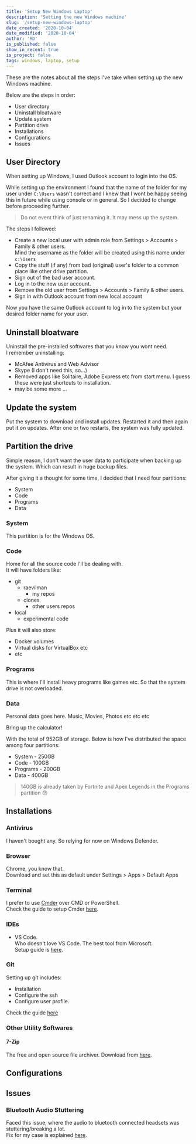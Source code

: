 ```yaml
---
title: 'Setup New Windows Laptop'
description: 'Setting the new Windows machine'
slug: '/setup-new-windows-laptop'
date_created: '2020-10-04'
date_modified: '2020-10-04'
author: 'RD'
is_published: false
show_in_recent: true
is_project: false
tags: windows, laptop, setup
---
```


These are the notes about all the steps I've take when setting up the new Windows machine.  

Below are the steps in order:  
- User directory
- Uninstall bloatware
- Update system
- Partition drive
- Installations
- Configurations
- Issues

## User Directory
When setting up Windows, I used Outlook account to login into the OS.  

While setting up the environment I found that the name of the folder for my user under `C:\Users` wasn't correct and I knew that I wont be happy seeing this in future while using console or in general. So I decided to change before proceeding further.  

> Do not event think of just renaming it. It may mess up the system.  

The steps I followed:  
- Create a new local user with admin role from Settings > Accounts > Family & other users.  
Mind the username as the folder will be created using this name under `c:\Users`
- Copy the stuff (if any) from bad (original) user's folder to a common place like other drive partition.
- Sign out of the bad user account.
- Log in to the new user account.
- Remove the old user from Settings > Accounts > Family & other users.
- Sign in with Outlook account from new local account

Now you have the same Outlook account to log in to the system but your desired folder name for your user.  

## Uninstall bloatware

Uninstall the pre-installed softwares that you know you wont need.  
I remember uninstalling:  
- McAfee Antivirus and Web Advisor
- Skype (I don't need this, so...)
- Removed apps like Solitaire, Adobe Express etc from start menu. I guess these were just shortcuts to installation.
- may be some more ...

## Update the system

Put the system to download and install updates. Restarted it and then again put it on updates. After one or two restarts, the system was fully updated.  

## Partition the drive
Simple reason, I don't want the user data to participate when backing up the system. Which can result in huge backup files.  

After giving it a thought for some time, I decided that I need four partitions:  
- System
- Code
- Programs
- Data

### System
This partition is for the Windows OS.  
### Code
Home for all the source code I'll be dealing with.  
It will have folders like:
- git
  - raevilman
    - my repos
  - clones
    - other users repos
- local
  - experimental code

Plus it will also store:  
- Docker volumes
- Virtual disks for VirtualBox etc
- etc

### Programs
This is where I'll install heavy programs like games etc. So that the system drive is not overloaded.

### Data
Personal data goes here. Music, Movies, Photos etc etc etc

Bring up the calculator!  

With the total of 952GB of storage. Below is how I've distributed the space among four partitions:  

- System - 250GB
- Code - 100GB
- Programs - 200GB
- Data - 400GB

> 140GB is already taken by Fortnite and Apex Legends in the Programs partition 😯

## Installations

### Antivirus
I haven't bought any. So relying for now on Windows Defender.  

### Browser
Chrome, you know that.  
Download and set this as default under Settings > Apps >  Default Apps

### Terminal

I prefer to use [Cmder](https://cmder.net/) over CMD or PowerShell.  
Check the guide to setup Cmder [here](/setup-cmder-terminal).

### IDEs
- VS Code.  
    Who doesn't love VS Code. The best tool from Microsoft.  
    Setup guide is [here](/setup-vs-code).

### Git

Setting up git includes:  
- Installation
- Configure the ssh
- Configure user profile.  

Check the guide [here](/setup-git-on-windows)

### Other Utility Softwares

#### 7-Zip
The free and open source file archiver. Download from [here](https://www.7-zip.org/download.html).


## Configurations

## Issues

### Bluetooth Audio Stuttering
Faced this issue, where the audio to bluetooth connected headsets was stuttering/breaking a lot.  
Fix for my case is explained [here](/windows-bluetooth-audio-stutter-issue).  





